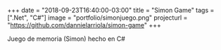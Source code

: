 +++
date = "2018-09-23T16:40:00-03:00"
title = "Simon Game"
tags = [".Net", "C#"]
image = "portfolio/simonjuego.png"
projecturl = "https://github.com/dannielarriola/simon-game"
+++

Juego de memoria (Simon) hecho en C#